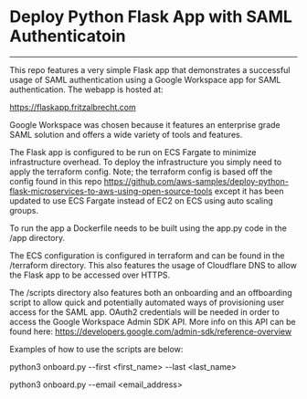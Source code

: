 # Deploy Python Flask App with SAML Authenticatoin
---

This repo features a very simple Flask app that demonstrates a successful usage of SAML authentication using a Google Workspace app for SAML authentication. The webapp is hosted at:

https://flaskapp.fritzalbrecht.com

Google Workspace was chosen because it features an enterprise grade SAML solution and offers a wide variety of tools and features.

The Flask app is configured to be run on ECS Fargate to minimize infrastructure overhead. To deploy the infrastructure you simply need to apply the terraform config. Note; the terraform config is based off the config found in this repo https://github.com/aws-samples/deploy-python-flask-microservices-to-aws-using-open-source-tools except it has been updated to use ECS Fargate instead of EC2 on ECS using auto scaling groups.

To run the app a Dockerfile needs to be built using the app.py code in the /app directory.

The ECS configuration is configured in terraform and can be found in the /terraform directory. This also features the usage of Cloudflare DNS to allow the Flask app to be accessed over HTTPS.

The /scripts directory also features both an onboarding and an offboarding script to allow quick and potentially automated ways of provisioning user access for the SAML app. OAuth2 credentials will be needed in order to access the Google Workspace Admin SDK API. More info on this API can be found here: https://developers.google.com/admin-sdk/reference-overview

Examples of how to use the scripts are below:

python3 onboard.py --first <first_name> --last <last_name>

python3 onboard.py --email <email_address>

